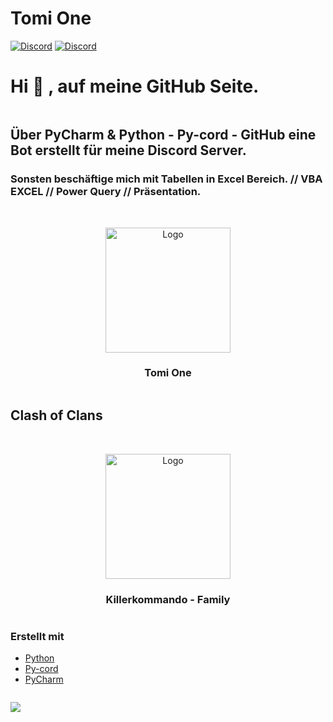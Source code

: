 # Tomi One

[![Discord](https://img.shields.io/discord/980461610948771911?color=blue&label=Discord&logo=discord&logoColor=white&style=for-the-badge)](https://discord.gg/tomione)
[![Discord](https://img.shields.io/discord/730390436442538024?color=blue&label=Discord&logo=discord&logoColor=white&style=for-the-badge)](https://discord.gg/killerkommando)

# Hi 👋 , auf meine GitHub Seite.

```yaml

```
## Über PyCharm & Python - Py-cord - GitHub eine Bot erstellt für meine Discord Server.

### Sonsten beschäftige mich mit Tabellen in Excel Bereich. // VBA EXCEL // Power Query // Präsentation.

```yaml

```


<!-- PROJECT LOGO -->

<br />
<div align="center"> 
 <img src="https://images-ext-2.discordapp.net/external/_PhoAFWdZnDwKm403iEag_Krj3s2_7FM67Q_CttIN4g/%3Fsize%3D1024/https/cdn.discordapp.com/icons/980461610948771911/7f74903ab4eba3915cddd4680b6990eb.png" alt="Logo" width="200" height="200">
<h3 align="center">Tomi One</h3>
</div>

```yaml

```
## Clash of Clans

```yaml

```


<!-- PROJECT LOGO 2 -->

<br />
<div align="center">
 <img src="https://cdn.discordapp.com/attachments/1070102699334451230/1112220799282200696/HAUPT_LOGO.jpg" alt="Logo" width="200" height="200">
<h3 align="center">Killerkommando - Family</h3>
</div>

```yaml

```


<!-- ABOUT THE PROJECT -->

### Erstellt mit

* [Python](https://www.python.org/)
* [Py-cord](https://www.pycord.dev/)
* [PyCharm](https://www.jetbrains.com/pycharm/)

```yaml

```

![](https://github-readme-stats.vercel.app/api?username=anuraghazra&show_icons=true&theme=solarized-dark)


